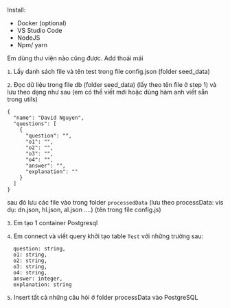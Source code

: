 Install:
- Docker (optional)
- VS Studio Code
- NodeJS
- Npm/ yarn

Em dùng thư viện nào cũng được. Add thoải mái

`1`. Lấy danh sách file và tên test trong file config.json (folder seed_data)

`2`. Đọc dữ liệu trong file db (folder seed_data) (lấy theo tên file ở step 1) và lưu theo dạng như sau (em có thể viết mới hoặc dùng hàm anh viết sẵn trong utils)
```
{
  "name": "David Nguyen",
  "questions": [
    {
      "question": "",
      "o1": "",
      "o2": "",
      "o3": "",
      "o4": "",
      "answer": "",
      "explanation": ""
    }
  ]
}
```
sau đó lưu các file vào trong folder `processedData` (lưu theo processData: vis dụ: dn.json, hl.json, al.json ....) (tên trong file config.js)

`3`. Em tạo 1 container Postgresql

`4`. Em connect và viết query khởi tạo table `Test` với những trường sau:
  ```
    question: string,
    o1: string,
    o2: string,
    o3: string,
    o4: string,
    answer: integer,
    explanation: string
  ```

`5`. Insert tất cả những câu hỏi ở folder processData vào PostgreSQL

